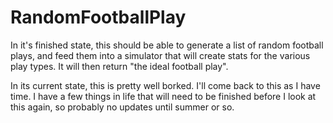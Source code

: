 # RandomFootballPlay

In it's finished state, this should be able to generate a list of random football plays, and feed them into a simulator that will create stats for the various play types. It will then return "the ideal football play".

In its current state, this is pretty well borked. I'll come back to this as I have time. I have a few things in life that will need to be finished before I look at this again, so probably no updates until summer or so.
